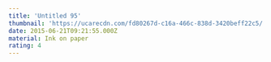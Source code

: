 ```yaml
---
title: 'Untitled 95'
thumbnail: 'https://ucarecdn.com/fd80267d-c16a-466c-838d-3420beff22c5/'
date: 2015-06-21T09:21:55.000Z
material: Ink on paper
rating: 4
---
```

